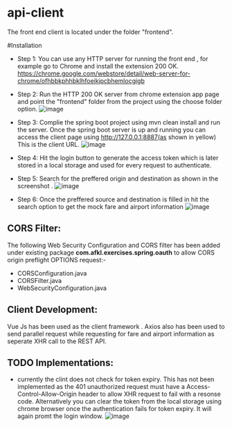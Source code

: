 # api-client
The front end client is located under the folder "frontend".

#Installation
- Step 1: You can use any HTTP server for running the front end , for example go to Chrome and install the extension 200 OK. https://chrome.google.com/webstore/detail/web-server-for-chrome/ofhbbkphhbklhfoeikjpcbhemlocgigb

- Step 2: Run the HTTP 200 OK server from chrome extension app page and point the "frontend" folder from the project using the choose folder option.
![image](https://user-images.githubusercontent.com/4983375/54885824-ad319900-4e80-11e9-9c71-06be1db3af24.png)

- Step 3: Complie the spring boot project using mvn clean install and run the server. Once the spring boot server is up and running you can access the client page using http://127.0.0.1:8887(as shown in yellow) This is the client URL. 
![image](https://user-images.githubusercontent.com/4983375/54885901-fd5d2b00-4e81-11e9-8edf-b50c9692a3b7.png)
- Step 4: Hit the login button to generate the access token which is later stored in a local storage and used for every request to authenticate.
- Step 5: Search for the preffered origin and destination as shown in the screenshot .
![image](https://user-images.githubusercontent.com/4983375/54885942-8c6a4300-4e82-11e9-8e5d-2fac2262aa93.png)
- Step 6: Once the preffered source and destination is filled in hit the search option to get the mock fare and airport information
![image](https://user-images.githubusercontent.com/4983375/54885980-d9e6b000-4e82-11e9-8575-0835683062f5.png)

CORS Filter:
-------------------
The following Web Security Configuration and CORS filter has been added under existing package <b>com.afkl.exercises.spring.oauth</b> to allow CORS origin preflight OPTIONS request:-
- CORSConfiguration.java
- CORSFilter.java
- WebSecurityConfiguration.java

Client Development:
-------------------
Vue Js has been used as the client framework . Axios also has been used to send parallel request while requesting for fare and airport information as seperate XHR call to the REST API.

TODO Implementations:
-------------------
- currently the clint does not check for token expiry. This has not been implemented as the 401 unauthorized request must have a Access-Control-Allow-Origin header to allow XHR request to fail with a resonse code. Alternatively you can clear the token from the local storage using chrome browser once the authentication fails for token expiry. It will again promt the login window.
![image](https://user-images.githubusercontent.com/4983375/54886049-dacc1180-4e83-11e9-8544-fa5143eb503f.png)



